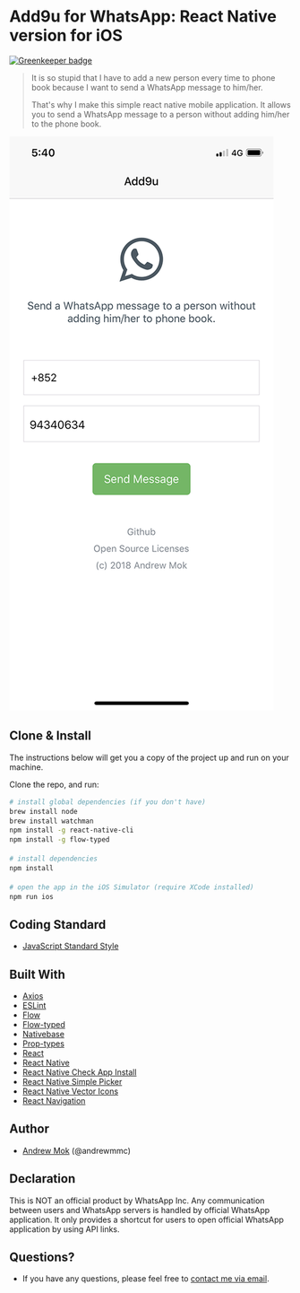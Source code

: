 # Add9u for WhatsApp: React Native version for iOS

[![Greenkeeper badge](https://badges.greenkeeper.io/andrewmmc/add9u-react-native.svg?token=423ae55645c9f0dea5ad05c494397c8dd1c37fa7e363c0e4cb135b3d9a8e9683&ts=1543314273567)](https://greenkeeper.io/)

> It is so stupid that I have to add a new person every time to phone book because I want to send a WhatsApp message to him/her.
> 
> That's why I make this simple react native mobile application. It allows you to send a WhatsApp message to a person without adding him/her to the phone book.

![Screen Capture](src/assets/images/screenshot.png)

## Clone & Install
The instructions below will get you a copy of the project up and run on your machine.

Clone the repo, and run:
``` bash
# install global dependencies (if you don't have)
brew install node
brew install watchman
npm install -g react-native-cli
npm install -g flow-typed

# install dependencies
npm install

# open the app in the iOS Simulator (require XCode installed)
npm run ios
```

## Coding Standard

- [JavaScript Standard Style](https://standardjs.com)

## Built With
- [Axios](https://github.com/axios/axios)
- [ESLint](https://eslint.org)
- [Flow](https://flow.org)
- [Flow-typed](https://github.com/flowtype/flow-typed)
- [Nativebase](https://nativebase.io)
- [Prop-types](https://github.com/facebook/prop-types)
- [React](https://reactjs.org)
- [React Native](https://facebook.github.io/react-native)
- [React Native Check App Install](https://github.com/redpandatronicsuk/react-native-check-app-install)
- [React Native Simple Picker](https://github.com/puredazzle/react-native-simple-picker)
- [React Native Vector Icons](https://github.com/oblador/react-native-vector-icons)
- [React Navigation](https://reactnavigation.org)

## Author

- [Andrew Mok](https://andrewmmc.com) (@andrewmmc)

## Declaration
This is NOT an official product by WhatsApp Inc. Any communication between users and WhatsApp servers is handled by official WhatsApp application. It only provides a shortcut for users to open official WhatsApp application by using API links.

## Questions?
- If you have any questions, please feel free to [contact me via email](mailto:hello@andrewmmc.com).
